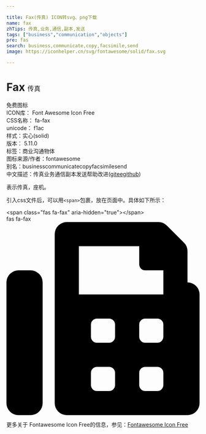 ```yaml
---

title: Fax(传真) ICON转svg、png下载
name: fax
zhTips: 传真,业务,通信,副本,发送
tags: ["business","communication","objects"]
pre: fas
search: business,communicate,copy,facsimile,send
image: https://iconhelper.cn/svg/fontawesome/solid/fax.svg

---
```


# Fax  <small style="font-size: 60%;font-weight: 100">传真</small>


<div class="detail-page">
<p>
<span><span class="badge-success badge">免费图标</span> </span>
<br/>
<span>
ICON库：
<span class="badge-secondary badge">Font Awesome Icon Free</span> 
</span>
<br/>
<span>
CSS名称：
<span class="badge-secondary badge">fa-fax</span> 
</span>
<br/>
<span>
unicode：
<span class="badge-secondary badge">f1ac</span> 
<copy-btn content='f1ac' btn-title=""></copy-btn>
<copy-btn :content='String.fromCodePoint(parseInt("f1ac", 16))' btn-title="复制U"></copy-btn>
</span><br/><span>样式：<span class="badge-light badge">实心(solid)</span></span>
<br/>
<span>
版本：
<span class="badge-secondary badge">5.11.0</span> 
</span><br/><span>标签：<span class="badge-light badge"><router-link to="/tags/business.html">商业</router-link></span><span class="badge-light badge"><router-link to="/tags/communication.html">沟通</router-link></span><span class="badge-light badge"><router-link to="/tags/objects.html">物体</router-link></span></span>
<br/>
<span>图标来源/作者：<span class="badge-light badge">fontawesome</span></span> 
<br/>
<span>别名：<span class="badge-light badge">business</span><span class="badge-light badge">communicate</span><span class="badge-light badge">copy</span><span class="badge-light badge">facsimile</span><span class="badge-light badge">send</span></span><br/><span class="zh-detail">中文描述：<span class="badge-primary badge">传真</span><span class="badge-primary badge">业务</span><span class="badge-primary badge">通信</span><span class="badge-primary badge">副本</span><span class="badge-primary badge">发送</span><span class="help-link"><span>帮助改进</span>(<a href="https://gitee.com/liuwave/icon-helper/edit/master/json/fontawesome/solid/fax.json" target="_blank" rel="noopener noreferrer">gitee</a><a href="https://github.com/liuwave/icon-helper/edit/master/json/fontawesome/solid/fax.json" target="_blank" rel="noopener noreferrer">github</a></span>)</span><br/>
</p>
</div><div class="description description alert alert-light">表示传真，座机。</div>
<div class="alert alert-dark">
  <i class="fas fa-fax fa-xs"></i>
  <i class="fas fa-fax fa-sm"></i>
  <i class="fas fa-fax fa-lg"></i>
  <i class="fas fa-fax fa-2x"></i>
  <i class="fas fa-fax fa-3x"></i>
  <i class="fas fa-fax fa-5x"></i>
  <i class="fas fa-fax fa-7x"></i>
</div>
<div>
  <p>引入css文件后，可以用<code>&lt;span&gt;</code>包裹，放在页面中。具体如下所示：    
  </p>
  <div class="alert alert-primary" style="font-size: 14px">
    &lt;span class="fas fa-fax" aria-hidden="true"&gt;&lt;/span&gt;
    <copy-btn content='<span class="fas fa-fax" aria-hidden="true"></span>'></copy-btn>
  </div>
  <div class="alert alert-secondary">
    <i class="fas fa-fax"
    style="font-size: 24px"
    aria-hidden="true"></i> fas fa-fax
    <copy-btn content="fas fa-fax" btn-title="复制图标名称"></copy-btn>
  </div>
</div>
<div id="svg" class="svg-wrap">
<svg xmlns="http://www.w3.org/2000/svg" viewBox="0 0 512 512"><path d="M480 160V77.25a32 32 0 0 0-9.38-22.63L425.37 9.37A32 32 0 0 0 402.75 0H160a32 32 0 0 0-32 32v448a32 32 0 0 0 32 32h320a32 32 0 0 0 32-32V192a32 32 0 0 0-32-32zM288 432a16 16 0 0 1-16 16h-32a16 16 0 0 1-16-16v-32a16 16 0 0 1 16-16h32a16 16 0 0 1 16 16zm0-128a16 16 0 0 1-16 16h-32a16 16 0 0 1-16-16v-32a16 16 0 0 1 16-16h32a16 16 0 0 1 16 16zm128 128a16 16 0 0 1-16 16h-32a16 16 0 0 1-16-16v-32a16 16 0 0 1 16-16h32a16 16 0 0 1 16 16zm0-128a16 16 0 0 1-16 16h-32a16 16 0 0 1-16-16v-32a16 16 0 0 1 16-16h32a16 16 0 0 1 16 16zm0-112H192V64h160v48a16 16 0 0 0 16 16h48zM64 128H32a32 32 0 0 0-32 32v320a32 32 0 0 0 32 32h32a32 32 0 0 0 32-32V160a32 32 0 0 0-32-32z"/></svg>
</div>
<detail full-name='fa-fax'></detail>

<Vssue title="关于“Fax”的评论" />
    
<div><p>更多关于  Fontawesome Icon Free的信息，参见：<a target="_blank" href="https://iconhelper.cn/fontawesome.html">Fontawesome Icon Free</a>
</p></div>
